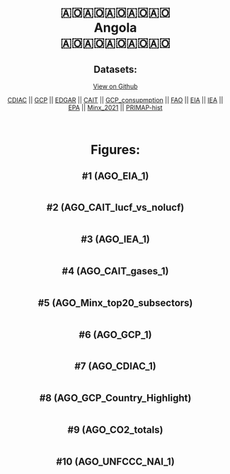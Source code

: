 
<center>
<h1 align="center">
🇦🇴🇦🇴🇦🇴🇦🇴🇦🇴
<br>
Angola
<br>
🇦🇴🇦🇴🇦🇴🇦🇴🇦🇴
</h1>
<h2>Datasets:</h2>
<p><a href="https://github.com/dquintani/GreenhouseData/tree/master/country_data/AGO_Angola/data">View on Github</a>
<br></p><p><a href="data/AGO_CDIAC.csv">CDIAC</a> || <a href="data/AGO_GCP.csv">GCP</a> || <a href="data/AGO_EDGAR.csv">EDGAR</a> || <a href="data/AGO_CAIT.csv">CAIT</a> || <a href="data/AGO_GCP_consupmption.csv">GCP_consupmption</a> || <a href="data/AGO_FAO.csv">FAO</a> || <a href="data/AGO_EIA.csv">EIA</a> || <a href="data/AGO_IEA.csv">IEA</a> || <a href="data/AGO_EPA.csv">EPA</a> || <a href="data/AGO_Minx_2021.csv">Minx_2021</a> || <a href="data/AGO_PRIMAP-hist.csv">PRIMAP-hist</a></p><p><br></p>
<h1>Figures:</h1><h2>#1 (AGO_EIA_1)</h2>
<p><img alt="" src="figures/AGO_EIA_1.png" /></p><h2>#2 (AGO_CAIT_lucf_vs_nolucf)</h2>
<p><img alt="" src="figures/AGO_CAIT_lucf_vs_nolucf.png" /></p><h2>#3 (AGO_IEA_1)</h2>
<p><img alt="" src="figures/AGO_IEA_1.png" /></p><h2>#4 (AGO_CAIT_gases_1)</h2>
<p><img alt="" src="figures/AGO_CAIT_gases_1.png" /></p><h2>#5 (AGO_Minx_top20_subsectors)</h2>
<p><img alt="" src="figures/AGO_Minx_top20_subsectors.png" /></p><h2>#6 (AGO_GCP_1)</h2>
<p><img alt="" src="figures/AGO_GCP_1.png" /></p><h2>#7 (AGO_CDIAC_1)</h2>
<p><img alt="" src="figures/AGO_CDIAC_1.png" /></p><h2>#8 (AGO_GCP_Country_Highlight)</h2>
<p><img alt="" src="figures/AGO_GCP_Country_Highlight.png" /></p><h2>#9 (AGO_CO2_totals)</h2>
<p><img alt="" src="figures/AGO_CO2_totals.png" /></p><h2>#10 (AGO_UNFCCC_NAI_1)</h2>
<p><img alt="" src="figures/AGO_UNFCCC_NAI_1.png" /></p>